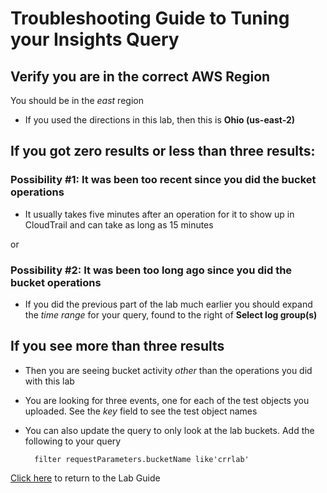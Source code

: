 # Troubleshooting Guide to Tuning your Insights Query

## Verify you are in the correct AWS Region

You should be in the _east_ region
 * If you used the directions in this lab, then this is **Ohio (us-east-2)**

## If you got zero results or less than three results:

### Possibility #1: It was been too recent since you did the bucket operations

* It usually takes five minutes after an operation for it to show up in CloudTrail and can take as long as 15 minutes

or

### Possibility #2: It was been too long ago since you did the bucket operations

* If you did the previous part of the lab much earlier you should expand the _time range_ for your query, found to the right of **Select log group(s)**

## If you see more than three results

* Then you are seeing bucket activity _other_ than the operations you did with this lab
* You are looking for three events, one for each of the test objects you uploaded.  See the _key_ field to see the test object names
* You can also update the query to only look at the lab buckets. Add the following to your query

        filter requestParameters.bucketName like'crrlab'

[Click here](../Lab_Guide.md#putobject_events) to return to the Lab Guide
